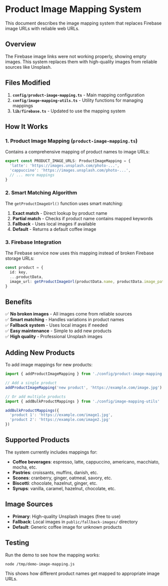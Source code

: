 # Product Image Mapping System

This document describes the image mapping system that replaces Firebase image URLs with reliable web URLs.

## Overview

The Firebase image links were not working properly, showing empty images. This system replaces them with high-quality images from reliable sources like Unsplash.

## Files Modified

1. **`config/product-image-mapping.ts`** - Main mapping configuration
2. **`config/image-mapping-utils.ts`** - Utility functions for managing mappings
3. **`lib/firebase.ts`** - Updated to use the mapping system

## How It Works

### 1. Product Image Mapping (`product-image-mapping.ts`)

Contains a comprehensive mapping of product names to image URLs:

```typescript
export const PRODUCT_IMAGE_URLS: ProductImageMapping = {
  'latte': 'https://images.unsplash.com/photo-...',
  'cappuccino': 'https://images.unsplash.com/photo-...',
  // ... more mappings
}
```

### 2. Smart Matching Algorithm

The `getProductImageUrl()` function uses smart matching:

1. **Exact match** - Direct lookup by product name
2. **Partial match** - Checks if product name contains mapped keywords
3. **Fallback** - Uses local images if available
4. **Default** - Returns a default coffee image

### 3. Firebase Integration

The Firebase service now uses this mapping instead of broken Firebase storage URLs:

```typescript
const product = {
  id: key,
  ...productData,
  image_url: getProductImageUrl(productData.name, productData.image_path),
}
```

## Benefits

✅ **No broken images** - All images come from reliable sources  
✅ **Smart matching** - Handles variations in product names  
✅ **Fallback system** - Uses local images if needed  
✅ **Easy maintenance** - Simple to add new products  
✅ **High quality** - Professional Unsplash images  

## Adding New Products

To add image mappings for new products:

```typescript
import { addProductImageMapping } from './config/product-image-mapping'

// Add a single product
addProductImageMapping('new product', 'https://example.com/image.jpg')

// Or add multiple products
import { addBulkProductMappings } from './config/image-mapping-utils'

addBulkProductMappings({
  'product 1': 'https://example.com/image1.jpg',
  'product 2': 'https://example.com/image2.jpg'
})
```

## Supported Products

The system currently includes mappings for:

- **Coffee beverages**: espresso, latte, cappuccino, americano, macchiato, mocha, etc.
- **Pastries**: croissants, muffins, danish, etc.  
- **Scones**: cranberry, ginger, oatmeal, savory, etc.
- **Biscotti**: chocolate, hazelnut, ginger, etc.
- **Syrups**: vanilla, caramel, hazelnut, chocolate, etc.

## Image Sources

- **Primary**: High-quality Unsplash images (free to use)
- **Fallback**: Local images in `public/fallback-images/` directory
- **Default**: Generic coffee image for unknown products

## Testing

Run the demo to see how the mapping works:

```bash
node /tmp/demo-image-mapping.js
```

This shows how different product names get mapped to appropriate image URLs.